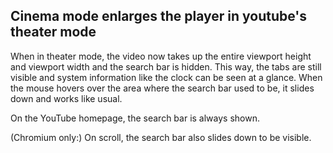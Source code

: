 ## Cinema mode enlarges the player in youtube's theater mode

When in theater mode, the video now takes up the entire viewport height and viewport width and the search bar is hidden. This way, the tabs are still visible and system information like the clock can be seen at a glance. When the mouse hovers over the area where the search bar used to be, it slides down and works like usual.

On the YouTube homepage, the search bar is always shown.

(Chromium only:)
On scroll, the search bar also slides down to be visible.
